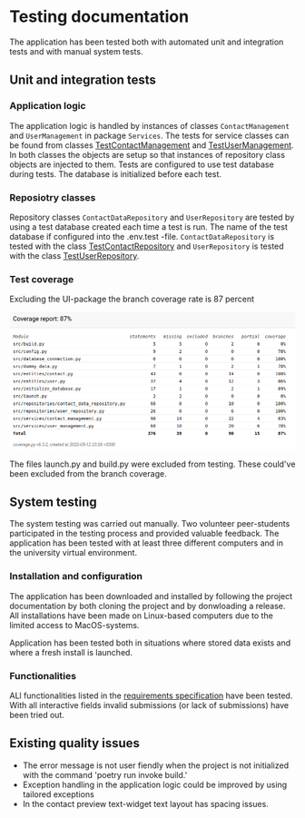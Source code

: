 # Testing documentation

The application has been tested both with automated unit and integration tests and with manual system tests. 

## Unit and integration tests

### Application logic
The application logic is handled by instances of classes `ContactManagement` and `UserManagement` in package `Services`. The tests for service classes can be found from classes [TestContactManagement](https://github.com/heidi-holappa/ot-harjoitustyo/blob/master/src/tests/contact_test.py) and [TestUserManagement](https://github.com/heidi-holappa/ot-harjoitustyo/blob/master/src/tests/user_test.py). In both classes the objects are setup so that instances of repository class objects are injected to them. Tests are configured to use test database during tests. The database is initialized before each test. 

### Reposiotry classes
Repository classes `ContactDataRepository` and `UserRepository` are tested by using a test database created each time a test is run. The name of the test database if configured into the .env.test -file. `ContactDataRepository` is tested with the class [TestContactRepository](https://github.com/heidi-holappa/ot-harjoitustyo/blob/master/src/tests/contact_repository_test.py) and `UserRepository` is tested with the class [TestUserRepository](https://github.com/heidi-holappa/ot-harjoitustyo/blob/master/src/tests/user_repository_test.py).

### Test coverage
Excluding the UI-package the branch coverage rate is 87 percent

![Coverage report](images/coverage-report-img.png)

The files launch.py and build.py were excluded from testing. These could've been excluded from the branch coverage. 

## System testing

The system testing was carried out manually. Two volunteer peer-students participated in the testing process and provided valuable feedback. The application has been tested with at least three different computers and in the university virtual environment. 

### Installation and configuration
The application has been downloaded and installed by following the project documentation by both cloning the project and by donwloading a release. All installations have been made on Linux-based computers due to the limited access to MacOS-systems. 

Application has been tested both in situations where stored data exists and where a fresh install is launched. 

### Functionalities
ALl functionalities listed in the [requirements specification](requirements-specification.md) have been tested. With all interactive fields invalid submissions (or lack of submissions) have been tried out. 

## Existing quality issues
* The error message is not user fiendly when the project is not initialized with the command 'poetry run invoke build.'
* Exception handling in the application logic could be improved by using tailored exceptions
* In the contact preview text-widget text layout has spacing issues. 

